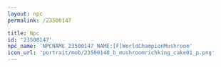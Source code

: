 ```yaml
---
layout: npc
permalink: /23500147

title: Npc
id: '23500147'
npc_name: 'NPCNAME_23500147_NAME:[F]WorldChampionMushroom'
icon_url: 'portrait/mob/23500140_b_mushroomrichking_cake01_p.png'
---
```

